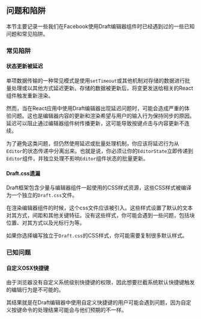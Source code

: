## 问题和陷阱

本节主要记录一些我们在Facebook使用Draft编辑器组件时已经遇到过的一些已知问题和常见陷阱。

### 常见陷阱

#### 状态更新被延迟

单项数据传输的一种常见模式是使用`setTimeout`或其他机制对存储的数据进行批量处理或以其他方式延迟更新。存储的数据被更新后，将变更发送给相关的React组件触发重新渲染。

然而，当在React应用中使用Draft编辑器出现延迟问题时，可能会造成严重的体验问题。这也是编辑器内容的更新和渲染希望与用户的输入行为保持同步的原因。延迟可以阻止通过编辑器组件树传播更新，这可能导致按键点击与内容更新不连续。

为了避免这类问题，但仍然使用延迟或批量处理机制，你应该将延迟行为从`Editor`的状态传递中分离出来。也就是说，你必须让你的`EditorState`立即传递到`Editor`组件，并独立处理不影响`Editor`组件状态的批量更新。

#### Draft.css遗漏

Draft框架包含少量与编辑器组件一起使用的CSS样式资源，这些CSS样式被编译为一个独立的`Draft.css`文件。

在渲染编辑器组件的时候，这个css文件应该被引入。这些样式设置了默认的文本对其方式，间距和其他关键特征。没有这些样式，你可能会遇到一些问题，包括块位置、对其方式以及光标行为等。

如果你选择编写独立于`Draft.css`的CSS样式，你可能需要复制很多默认样式。

### 已知问题

#### 自定义OSX快捷键

由于浏览器没有自定义系统级别快捷键的权限，因此想要拦截系统默认快捷键触发的编辑行为是不可能的。

其结果就是在Draft编辑器中使用自定义快捷键的用户可能会遇到问题，因为自定义按键命令的处理结果可能会与他们预期的不一样。



